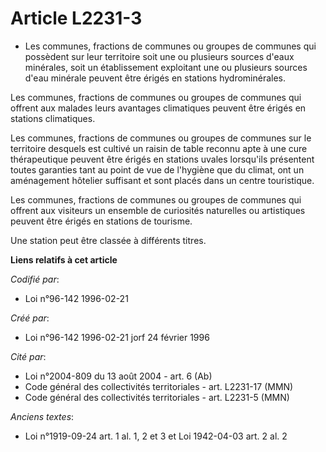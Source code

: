 # Article L2231-3

- Les communes, fractions de communes ou groupes de communes qui possèdent sur leur territoire soit une ou plusieurs sources
d'eaux minérales, soit un établissement exploitant une ou plusieurs sources d'eau minérale peuvent être érigés en stations
hydrominérales.

Les communes, fractions de communes ou groupes de communes qui offrent aux malades leurs avantages climatiques peuvent être
érigés en stations climatiques.

Les communes, fractions de communes ou groupes de communes sur le territoire desquels est cultivé un raisin de table reconnu
apte à une cure thérapeutique peuvent être érigés en stations uvales lorsqu'ils présentent toutes garanties tant au point de
vue de l'hygiène que du climat, ont un aménagement hôtelier suffisant et sont placés dans un centre touristique.

Les communes, fractions de communes ou groupes de communes qui offrent aux visiteurs un ensemble de curiosités naturelles ou
artistiques peuvent être érigés en stations de tourisme.

Une station peut être classée à différents titres.

**Liens relatifs à cet article**

_Codifié par_:

  - Loi n°96-142 1996-02-21

_Créé par_:

  - Loi n°96-142 1996-02-21 jorf 24 février 1996

_Cité par_:

  - Loi n°2004-809 du 13 août 2004 - art. 6 (Ab)
  - Code général des collectivités territoriales - art. L2231-17 (MMN)
  - Code général des collectivités territoriales - art. L2231-5 (MMN)

_Anciens textes_:

  - Loi n°1919-09-24 art. 1 al. 1, 2 et 3 et Loi 1942-04-03 art. 2 al. 2

